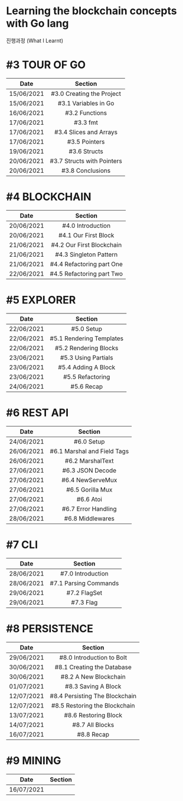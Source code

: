 # Learning the blockchain concepts with Go lang

진행과정 (What I Learnt) 

# #3 TOUR OF GO
|   Date   |  Section  |
| :------: |:------:|
|15/06/2021| #3.0 Creating the Project |
|15/06/2021| #3.1 Variables in Go |
|16/06/2021| #3.2 Functions |
|17/06/2021| #3.3 fmt |
|17/06/2021|#3.4 Slices and Arrays|
|17/06/2021|#3.5 Pointers|
|19/06/2021|#3.6 Structs|
|20/06/2021|#3.7 Structs with Pointers|
|20/06/2021|#3.8 Conclusions|

# #4 BLOCKCHAIN
|   Date   |  Section  |
| :------: |:------:|
|20/06/2021|#4.0 Introduction|
|20/06/2021|#4.1 Our First Block|
|21/06/2021|#4.2 Our First Blockchain|
|21/06/2021|#4.3 Singleton Pattern|
|21/06/2021|#4.4 Refactoring part One|
|22/06/2021|#4.5 Refactoring part Two|


# #5 EXPLORER
|   Date   |  Section  |
| :------: |:------:|
|22/06/2021|#5.0 Setup|
|22/06/2021|#5.1 Rendering Templates|
|22/06/2021|#5.2 Rendering Blocks|
|23/06/2021|#5.3 Using Partials|
|23/06/2021|#5.4 Adding A Block|
|23/06/2021|#5.5 Refactoring|
|24/06/2021|#5.6 Recap|


# #6 REST API
|   Date   |  Section  |
| :------: |:------:|
|24/06/2021|#6.0 Setup|
|26/06/2021|#6.1 Marshal and Field Tags|
|26/06/2021|#6.2 MarshalText|
|27/06/2021|#6.3 JSON Decode|
|27/06/2021|#6.4 NewServeMux|
|27/06/2021|#6.5 Gorilla Mux|
|27/06/2021|#6.6 Atoi|
|27/06/2021|#6.7 Error Handling|
|28/06/2021|#6.8 Middlewares|

# #7 CLI
|   Date   |  Section  |
| :------: |:------:|
|28/06/2021|#7.0 Introduction|
|28/06/2021|#7.1 Parsing Commands|
|29/06/2021|#7.2 FlagSet|
|29/06/2021|#7.3 Flag|

# #8 PERSISTENCE
|   Date   |  Section  |
| :------: |:------:|
|29/06/2021|#8.0 Introduction to Bolt|
|30/06/2021|#8.1 Creating the Database|
|30/06/2021|#8.2 A New Blockchain|
|01/07/2021|#8.3 Saving A Block|
|12/07/2021|#8.4 Persisting The Blockchain|
|12/07/2021|#8.5 Restoring the Blockchain|
|13/07/2021|#8.6 Restoring Block|
|14/07/2021|#8.7 All Blocks|
|16/07/2021|#8.8 Recap|

# #9 MINING
|   Date   |  Section  |
| :------: |:------:|
|16/07/2021| |